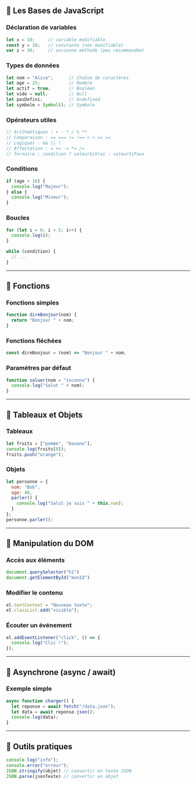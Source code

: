 ## 🧠 Les Bases de JavaScript

###  Déclaration de variables

```js
let x = 10;     // variable modifiable
const y = 20;   // constante (non modifiable)
var z = 30;     // ancienne méthode (peu recommandée)
```

###  Types de données

```js
let nom = "Alice";      // Chaîne de caractères
let age = 25;           // Nombre
let actif = true;       // Booléen
let vide = null;        // Null
let pasDefini;          // Undefined
let symbole = Symbol(); // Symbole
```

###  Opérateurs utiles

```js
// Arithmétiques : + - * / % **
// Comparaison : == === != !== < > <= >=
// Logiques : && || !
// Affectation : = += -= *= /=
// Ternaire : condition ? valeurSiVrai : valeurSiFaux
```

###  Conditions

```js
if (age > 18) {
  console.log("Majeur");
} else {
  console.log("Mineur");
}
```

###  Boucles

```js
for (let i = 0; i < 5; i++) {
  console.log(i);
}

while (condition) {
  // ...
}
```

---

## 🎯 Fonctions

###  Fonctions simples

```js
function direBonjour(nom) {
  return "Bonjour " + nom;
}
```

###  Fonctions fléchées

```js
const direBonjour = (nom) => "Bonjour " + nom;
```

###  Paramètres par défaut

```js
function saluer(nom = "inconnu") {
  console.log("Salut " + nom);
}
```

---

## 📆 Tableaux et Objets

###  Tableaux

```js
let fruits = ["pomme", "banane"];
console.log(fruits[0]);
fruits.push("orange");
```

###  Objets

```js
let personne = {
  nom: "Bob",
  age: 40,
  parler() {
    console.log("Salut je suis " + this.nom);
  }
};
personne.parler();
```

---

## 🔄 Manipulation du DOM

###  Accès aux éléments

```js
document.querySelector("h1")
document.getElementById("monId")
```

###  Modifier le contenu

```js
el.textContent = "Nouveau texte";
el.classList.add("visible");
```

###  Écouter un événement

```js
el.addEventListener("click", () => {
  console.log("Clic !");
});
```

---

## 🚀 Asynchrone (async / await)

###  Exemple simple

```js
async function charger() {
  let reponse = await fetch("/data.json");
  let data = await reponse.json();
  console.log(data);
}
```

---

## 🔧 Outils pratiques

```js
console.log("info");
console.error("erreur");
JSON.stringify(objet) // convertir en texte JSON
JSON.parse(jsonTexte) // convertir en objet
```
